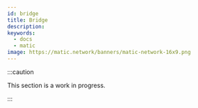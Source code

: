 ```yaml
---
id: bridge
title: Bridge
description: 
keywords:
  - docs
  - matic
image: https://matic.network/banners/matic-network-16x9.png 
---
```


:::caution

This section is a work in progress.

:::